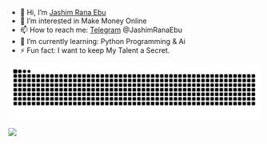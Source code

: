 - 👋 Hi, I’m [Jashim Rana Ebu](github.com/Jashim-Rana-Ebu)
- 👀 I’m interested in Make Money Online
- 📫 How to reach me: [Telegram](t.me/JashimRanaEbu) @JashimRanaEbu
- 🌱 I’m currently learning: Python Programming & Ai
- ⚡ Fun fact: I want to keep My Talent a Secret.
</div>


<!-- Snake Animation -->
<div align="left">
    
  ![snake gif](https://github.com/TechnologyHell/TechnologyHell/blob/output/github-snake-dark.svg)
</div>

<!-- Visit Counter -->
<div align="left">
  
  [![](https://visitcount.itsvg.in/api?id=technologyhell&icon=10&color=6)](https://visitcount.itsvg.in)
</div>

